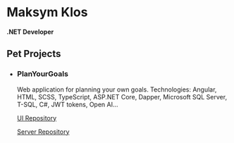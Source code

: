 # Maksym Klos
**.NET Developer**
<p>
  <h2>Pet Projects</h2>
  <ul>
    <li>
      <div>
        <h3>PlanYourGoals</h3>
        <p>Web application for planning your own goals. Technologies: Angular, HTML, SCSS, TypeScript, ASP.NET Core, Dapper, Microsoft SQL Server, T-SQL, C#, JWT tokens, Open AI...</p>
        <div>
          <p><a href="https://github.com/MaksymKlos/PlanYourGoals.UI">UI Repository</a></p>
          <p><a href="https://github.com/MaksymKlos/PlanYourGoals.Server">Server Repository</a></p>
        </div>
      </div>
    </li>
  </ul>
</p>
